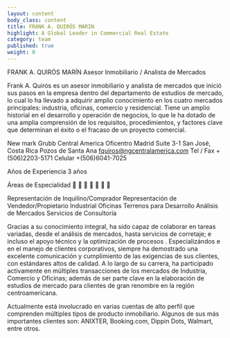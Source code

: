 ```yaml
---
layout: content
body_class: content
title: FRANK A. QUIRÓS MARÍN
highlight: A Global Leader in Commercial Real Estate
category: team
published: true
weight: 0
---
```

FRANK A. QUIRÓS MARÍN
Asesor Inmobiliario / Analista de
Mercados

Frank A. Quirós es un asesor inmobiliario y analista de mercados que
inició sus pasos en la empresa dentro del departamento de estudios de
mercado, lo cual lo ha llevado a adquirir amplio conocimiento en los
cuatro mercados principales: industria, oficinas, comercio y residencial.
Tiene un amplio historial en el desarrollo y operación de negocios, lo que
le ha dotado de una amplia comprensión de los requisitos,
procedimientos, y factores clave que determinan el éxito o el fracaso de
un proyecto comercial.

New mark Grubb Central America
Oficentro Madrid
Suite 3-1
San José, Costa Rica
Pozos de Santa Ana
fquiros@ngcentralamerica.com
Tel / Fax +(506)2203-5171
Celular +(506)6041-7025

Años de Experiencia
3 años

Áreas de Especialidad








Representación de Inquilino/Comprador
Representación de Vendedor/Propietario
Industrial
Oficinas
Terrenos para Desarrollo
Análisis de Mercados
Servicios de Consultoría

Gracias a su conocimiento integral, ha sido capaz de colaborar en tareas
variadas, desde el análisis de mercados, hasta servicios de corretaje; e
incluso el apoyo técnico y la optimización de procesos . Especializándos e
en el manejo de clientes corporativos, siempre ha demostrado una
excelente comunicación y cumplimiento de las exigencias de sus
clientes, con estándares altos de calidad.
A lo largo de su carrera, ha participado activamente en múltiples
transacciones de los mercados de Industria, Comercio y Oficinas;
además de ser parte clave en la elaboración de estudios de mercado
para clientes de gran renombre en la región centroamericana.

Actualmente está involucrado en varias cuentas de alto perfil que
comprenden múltiples tipos de producto inmobiliario. Algunos de sus
más importantes clientes son: ANIXTER, Booking.com, Dippin Dots,
Walmart, entre otros.


